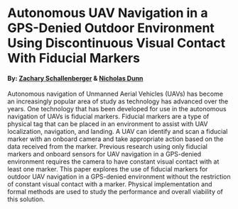 # Autonomous UAV Navigation in a GPS-Denied Outdoor Environment Using Discontinuous Visual Contact With Fiducial Markers
#### By: [Zachary Schallenberger](mailto:zapps98@gmail.com) & [Nicholas Dunn](mailto:dunn_nicholas2@columbusstate.edu)

Autonomous navigation of Unmanned Aerial Vehicles (UAVs) has become an increasingly popular area of study as technology has advanced over the years. One technology that has been developed for use in the autonomous navigation of UAVs is fiducial markers. Fiducial markers are a type of physical tag that can be placed in an environment to assist with UAV localization, navigation, and landing. A UAV can identify and scan a fiducial marker with an onboard camera and take appropriate action based on the data received from the marker. Previous research using only fiducial markers and onboard sensors for UAV navigation in a GPS-denied environment requires the camera to have constant visual contact with at least one marker. This paper explores the use of fiducial markers for outdoor UAV navigation in a GPS-denied environment without the restriction of constant visual contact with a marker. Physical implementation and formal methods are used to study the performance and overall viability of this solution.

